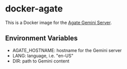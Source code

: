 # docker-agate

This is a Docker image for the [Agate Gemini Server](https://github.com/mbrubeck/agate).

## Environment Variables

- AGATE_HOSTNAME: hostname for the Gemini server
- LANG: language, i.e. "en-US"
- DIR: path to Gemini content
